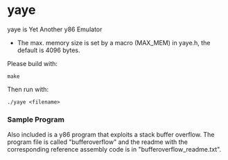 # yaye
yaye is Yet Another y86 Emulator

 * The max. memory size is set by a macro (MAX_MEM) in yaye.h, the default is 4096 bytes.

Please build with:

`make`

Then run with:

`./yaye <filename>`

### Sample Program
Also included is a y86 program that exploits a stack buffer overflow. The program file is called "bufferoverflow" and the readme with the corresponding reference assembly code is in "bufferoverflow_readme.txt".
